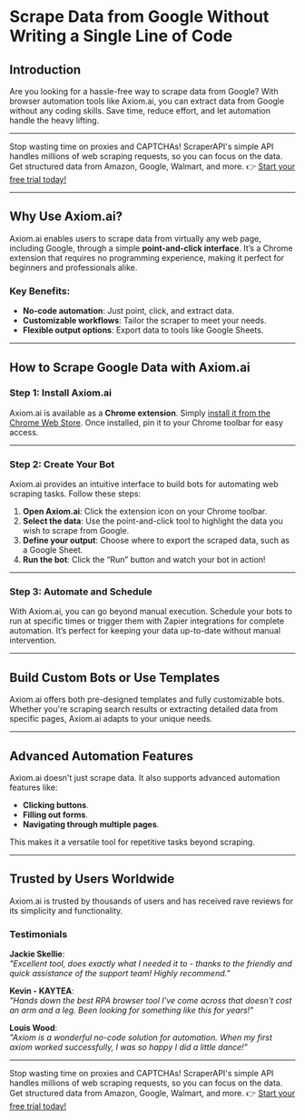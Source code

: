 # Scrape Data from Google Without Writing a Single Line of Code

## Introduction

Are you looking for a hassle-free way to scrape data from Google? With browser automation tools like Axiom.ai, you can extract data from Google without any coding skills. Save time, reduce effort, and let automation handle the heavy lifting.

---

Stop wasting time on proxies and CAPTCHAs! ScraperAPI's simple API handles millions of web scraping requests, so you can focus on the data. Get structured data from Amazon, Google, Walmart, and more. 👉 [Start your free trial today!](https://bit.ly/Scraperapi)

---

## Why Use Axiom.ai?

Axiom.ai enables users to scrape data from virtually any web page, including Google, through a simple **point-and-click interface**. It’s a Chrome extension that requires no programming experience, making it perfect for beginners and professionals alike.

### Key Benefits:
- **No-code automation**: Just point, click, and extract data.
- **Customizable workflows**: Tailor the scraper to meet your needs.
- **Flexible output options**: Export data to tools like Google Sheets.

---

## How to Scrape Google Data with Axiom.ai

### Step 1: Install Axiom.ai

Axiom.ai is available as a **Chrome extension**. Simply [install it from the Chrome Web Store](https://chrome.google.com/webstore/detail/axiom-browser-automation/cpgamigjcbffkaiciiepndmonbfdimbb?hl=en-GB). Once installed, pin it to your Chrome toolbar for easy access.

---

### Step 2: Create Your Bot

Axiom.ai provides an intuitive interface to build bots for automating web scraping tasks. Follow these steps:
1. **Open Axiom.ai**: Click the extension icon on your Chrome toolbar.
2. **Select the data**: Use the point-and-click tool to highlight the data you wish to scrape from Google.
3. **Define your output**: Choose where to export the scraped data, such as a Google Sheet.
4. **Run the bot**: Click the “Run” button and watch your bot in action!

---

### Step 3: Automate and Schedule

With Axiom.ai, you can go beyond manual execution. Schedule your bots to run at specific times or trigger them with Zapier integrations for complete automation. It’s perfect for keeping your data up-to-date without manual intervention.

---

## Build Custom Bots or Use Templates

Axiom.ai offers both pre-designed templates and fully customizable bots. Whether you're scraping search results or extracting detailed data from specific pages, Axiom.ai adapts to your unique needs.

---

## Advanced Automation Features

Axiom.ai doesn't just scrape data. It also supports advanced automation features like:
- **Clicking buttons**.
- **Filling out forms**.
- **Navigating through multiple pages**.

This makes it a versatile tool for repetitive tasks beyond scraping.

---

## Trusted by Users Worldwide

Axiom.ai is trusted by thousands of users and has received rave reviews for its simplicity and functionality.

### Testimonials

**Jackie Skellie**:  
*"Excellent tool, does exactly what I needed it to - thanks to the friendly and quick assistance of the support team! Highly recommend."*

**Kevin - KAYTEA**:  
*"Hands down the best RPA browser tool I've come across that doesn't cost an arm and a leg. Been looking for something like this for years!"*

**Louis Wood**:  
*"Axiom is a wonderful no-code solution for automation. When my first axiom worked successfully, I was so happy I did a little dance!"*

---

Stop wasting time on proxies and CAPTCHAs! ScraperAPI's simple API handles millions of web scraping requests, so you can focus on the data. Get structured data from Amazon, Google, Walmart, and more. 👉 [Start your free trial today!](https://bit.ly/Scraperapi)
